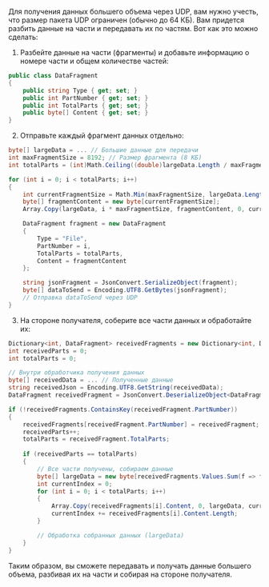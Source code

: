 Для получения данных большего объема через UDP, вам нужно учесть, что размер пакета UDP ограничен (обычно до 64 КБ). Вам придется разбить данные на части и передавать их по частям. Вот как это можно сделать:

1. Разбейте данные на части (фрагменты) и добавьте информацию о номере части и общем количестве частей:

```csharp
public class DataFragment
{
    public string Type { get; set; }
    public int PartNumber { get; set; }
    public int TotalParts { get; set; }
    public byte[] Content { get; set; }
}
```

2. Отправьте каждый фрагмент данных отдельно:

```csharp
byte[] largeData = ... // Большие данные для передачи
int maxFragmentSize = 8192; // Размер фрагмента (8 КБ)
int totalParts = (int)Math.Ceiling((double)largeData.Length / maxFragmentSize);

for (int i = 0; i < totalParts; i++)
{
    int currentFragmentSize = Math.Min(maxFragmentSize, largeData.Length - i * maxFragmentSize);
    byte[] fragmentContent = new byte[currentFragmentSize];
    Array.Copy(largeData, i * maxFragmentSize, fragmentContent, 0, currentFragmentSize);

    DataFragment fragment = new DataFragment
    {
        Type = "File",
        PartNumber = i,
        TotalParts = totalParts,
        Content = fragmentContent
    };

    string jsonFragment = JsonConvert.SerializeObject(fragment);
    byte[] dataToSend = Encoding.UTF8.GetBytes(jsonFragment);
    // Отправка dataToSend через UDP
}
```

3. На стороне получателя, соберите все части данных и обработайте их:

```csharp
Dictionary<int, DataFragment> receivedFragments = new Dictionary<int, DataFragment>();
int receivedParts = 0;
int totalParts = 0;

// Внутри обработчика получения данных
byte[] receivedData = ... // Полученные данные
string receivedJson = Encoding.UTF8.GetString(receivedData);
DataFragment receivedFragment = JsonConvert.DeserializeObject<DataFragment>(receivedJson);

if (!receivedFragments.ContainsKey(receivedFragment.PartNumber))
{
    receivedFragments[receivedFragment.PartNumber] = receivedFragment;
    receivedParts++;
    totalParts = receivedFragment.TotalParts;
    
    if (receivedParts == totalParts)
    {
        // Все части получены, собираем данные
        byte[] largeData = new byte[receivedFragments.Values.Sum(f => f.Content.Length)];
        int currentIndex = 0;
        for (int i = 0; i < totalParts; i++)
        {
            Array.Copy(receivedFragments[i].Content, 0, largeData, currentIndex, receivedFragments[i].Content.Length);
            currentIndex += receivedFragments[i].Content.Length;
        }

        // Обработка собранных данных (largeData)
    }
}
```

Таким образом, вы сможете передавать и получать данные большего объема, разбивая их на части и собирая на стороне получателя.